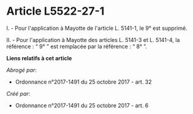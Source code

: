 # Article L5522-27-1

I. - Pour l'application à Mayotte de l'article L. 5141-1, le 9° est supprimé.

II. - Pour l'application à Mayotte des articles L. 5141-3 et L. 5141-4, la référence : “ 9° ” est remplacée par la
référence : “ 8° ”.

**Liens relatifs à cet article**

_Abrogé par_:

  - Ordonnance n°2017-1491 du 25 octobre 2017 - art. 32

_Créé par_:

  - Ordonnance n°2017-1491 du 25 octobre 2017 - art. 6
